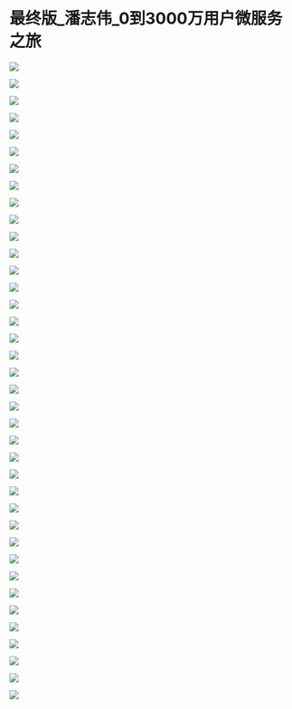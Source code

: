 # 最终版_潘志伟_0到3000万用户微服务之旅

![](images\094429655AViPzz\201905130944_4.png)

![](images\094429655AViPzz\201905130944_5.png)

![](images\094429655AViPzz\201905130944_6.png)

![](images\094429655AViPzz\201905130944_7.png)

![](images\094429655AViPzz\201905130944_8.png)

![](images\094429655AViPzz\201905130944_9.png)

![](images\094429655AViPzz\201905130944_10.png)

![](images\094429655AViPzz\201905130944_11.png)

![](images\094429655AViPzz\201905130944_12.png)

![](images\094429655AViPzz\201905130944_13.png)

![](images\094429655AViPzz\201905130944_14.png)

![](images\094429655AViPzz\201905130944_15.png)

![](images\094429655AViPzz\201905130944_16.png)

![](images\094429655AViPzz\201905130944_17.png)

![](images\094429655AViPzz\201905130944_18.png)

![](images\094429655AViPzz\201905130944_19.png)

![](images\094429655AViPzz\201905130944_20.png)

![](images\094429655AViPzz\201905130944_21.png)

![](images\094429655AViPzz\201905130944_22.png)

![](images\094429655AViPzz\201905130944_23.png)

![](images\094429655AViPzz\201905130944_24.png)

![](images\094429655AViPzz\201905130944_25.png)

![](images\094429655AViPzz\201905130944_26.png)

![](images\094429655AViPzz\201905130944_27.png)

![](images\094429655AViPzz\201905130944_28.png)

![](images\094429655AViPzz\201905130944_29.png)

![](images\094429655AViPzz\201905130944_30.png)

![](images\094429655AViPzz\201905130944_31.png)

![](images\094429655AViPzz\201905130944_32.png)

![](images\094429655AViPzz\201905130944_33.png)

![](images\094429655AViPzz\201905130944_34.png)

![](images\094429655AViPzz\201905130944_35.png)

![](images\094429655AViPzz\201905130944_36.png)

![](images\094429655AViPzz\201905130944_37.png)

![](images\094429655AViPzz\201905130944_38.png)

![](images\094429655AViPzz\201905130944_39.png)

![](images\094429655AViPzz\201905130944_40.png)

![](images\094429655AViPzz\201905130944_41.png)


